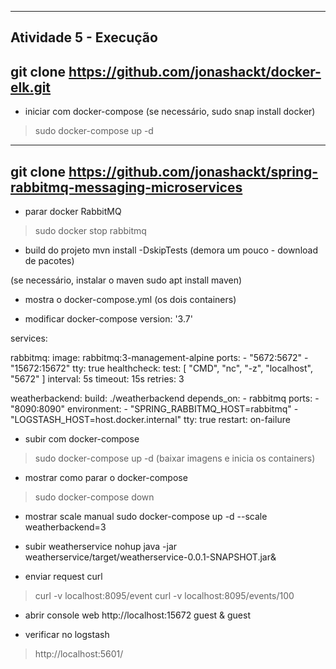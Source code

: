 ----------------------------------------------------------
Atividade 5 - Execução
----------------------------------------------------------
git clone https://github.com/jonashackt/docker-elk.git
----------------------------------------------------------

- iniciar com docker-compose
(se necessário, sudo snap install docker)
> sudo docker-compose up -d
----------------------------------------------------------
git clone https://github.com/jonashackt/spring-rabbitmq-messaging-microservices
----------------------------------------------------------

- parar docker RabbitMQ
> sudo docker stop rabbitmq

- build do projeto
mvn install -DskipTests (demora um pouco - download de pacotes)

(se necessário, instalar o maven sudo apt install maven)

- mostra o docker-compose.yml (os dois containers)

- modificar docker-compose
version: '3.7'

services:

  rabbitmq:
    image: rabbitmq:3-management-alpine
    ports:
      - "5672:5672"
      - "15672:15672"
    tty:
      true
    healthcheck:
      test: [ "CMD", "nc", "-z", "localhost", "5672" ]
      interval: 5s
      timeout: 15s
      retries: 3      
        
  weatherbackend:
    build: ./weatherbackend
    depends_on:
      - rabbitmq
    ports:
      - "8090:8090"
    environment:
      - "SPRING_RABBITMQ_HOST=rabbitmq"
      - "LOGSTASH_HOST=host.docker.internal"
    tty:
      true
    restart: on-failure


- subir com docker-compose
> sudo docker-compose up -d (baixar imagens e inicia os containers)

- mostrar como parar o docker-compose 
> sudo docker-compose down

- mostrar scale manual
sudo docker-compose up -d --scale weatherbackend=3

- subir weatherservice
nohup java -jar weatherservice/target/weatherservice-0.0.1-SNAPSHOT.jar&

- enviar request curl
> curl -v localhost:8095/event
> curl -v localhost:8095/events/100

- abrir console web
http://localhost:15672
guest & guest

- verificar no logstash
> http://localhost:5601/